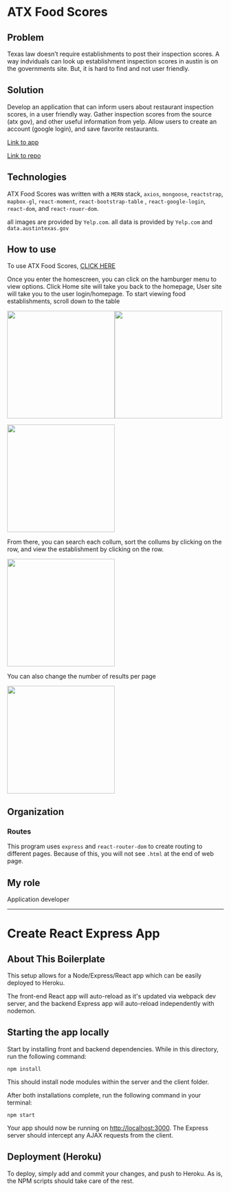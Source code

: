 # ATX Food Scores

## Problem

Texas law doesn’t require establishments to post their inspection scores. A way indviduals can look up establishment inspection scores in austin is on the governments site. But, it is hard to find and not user friendly.


## Solution

Develop an application that can inform users about restaurant inspection scores, in a user friendly way. Gather inspection scores from the source (atx gov), and other useful information from yelp. Allow users to create an account (google login), and save favorite restaurants.


[Link to app](https://morning-depths-76406.herokuapp.com)

[Link to repo](https://github.com/phillip0150/atx_health_scores)

## Technologies

ATX Food Scores was written with a `MERN` stack, `axios`, `mongoose`, `reactstrap`, `mapbox-gl`, `react-moment`, `react-bootstrap-table` , `react-google-login`, `react-dom`, and `react-rouer-dom`.

all images are provided by `Yelp.com`.
all data is provided by `Yelp.com` and `data.austintexas.gov`


## How to use


To use ATX Food Scores, [CLICK HERE](https://morning-depths-76406.herokuapp.com)


Once you enter the homescreen, you can click on the hamburger menu to view options. Click Home site will take you back to the homepage, User site will take you to the user login/homepage. To start viewing food establishments, scroll down to the table

<img src="https://github.com/phillip0150/atx_health_scores/blob/master/client/public/images/1.png" width="250"/><img src="https://github.com/phillip0150/atx_health_scores/blob/master/client/public/images/6.png" width="250"/>

<img src="https://github.com/phillip0150/atx_health_scores/blob/master/client/public/images/3.png" width="250"/>

From there, you can search each collum, sort the collums by clicking on the row, and view the establishment by clicking on the row.

<img src="https://github.com/phillip0150/atx_health_scores/blob/master/client/public/images/4.png" width="250"/>

You can also change the number of results per page

<img src="https://github.com/phillip0150/atx_health_scores/blob/master/client/public/images/5.png" width="250"/>



## Organization

### Routes

This program uses `express` and `react-router-dom` to create routing to different pages. Because of this, you will not see `.html` at the end of web page. 

## My role
Application developer
 
---------------------------------

# Create React Express App

## About This Boilerplate

This setup allows for a Node/Express/React app which can be easily deployed to Heroku.

The front-end React app will auto-reload as it's updated via webpack dev server, and the backend Express app will auto-reload independently with nodemon.

## Starting the app locally

Start by installing front and backend dependencies. While in this directory, run the following command:

```
npm install
```

This should install node modules within the server and the client folder.

After both installations complete, run the following command in your terminal:

```
npm start
```

Your app should now be running on <http://localhost:3000>. The Express server should intercept any AJAX requests from the client.

## Deployment (Heroku)

To deploy, simply add and commit your changes, and push to Heroku. As is, the NPM scripts should take care of the rest.
